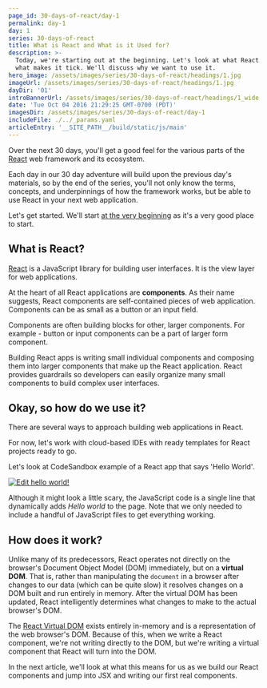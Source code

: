 ```yaml
---
page_id: 30-days-of-react/day-1
permalink: day-1
day: 1
series: 30-days-of-react
title: What is React and What is it Used for?
description: >-
  Today, we're starting out at the beginning. Let's look at what React is and
  what makes it tick. We'll discuss why we want to use it.
hero_image: /assets/images/series/30-days-of-react/headings/1.jpg
imageUrl: /assets/images/series/30-days-of-react/headings/1.jpg
dayDir: '01'
introBannerUrl: /assets/images/series/30-days-of-react/headings/1_wide.jpg
date: 'Tue Oct 04 2016 21:29:25 GMT-0700 (PDT)'
imagesDir: /assets/images/series/30-days-of-react/day-1
includeFile: ./../_params.yaml
articleEntry: '__SITE_PATH__/build/static/js/main'
---
```



Over the next 30 days, you'll get a good feel for the various parts of the [React](https://facebook.github.io/react/) web framework and its ecosystem.

Each day in our 30 day adventure will build upon the previous day's materials, so by the end of the series, you'll not only know the terms, concepts, and underpinnings of how the framework works, but be able to use React in your next web application.

Let's get started. We'll start [at the very beginning](https://www.youtube.com/watch?v=1RW3nDRmu6k) as it's a very good place to start.

## What is React?

[React](https://facebook.github.io/react/) is a JavaScript library for building user interfaces. It is the view layer for web applications.

At the heart of all React applications are **components**. As their name suggests, React components are self-contained pieces of web application. Components can be as small as a button or an input field.

Components are often building blocks for other, larger components. For example - button or input components can be a part of larger form component.

Building React apps is writing small individual components and composing them into larger components that make up the React application. React provides guardrails so developers can easily organize many small components to build complex user interfaces. 

## Okay, so how do we use it?

There are several ways to approach building web applications in React.

For now, let's work with cloud-based IDEs with ready templates for React projects ready to go.

Let's look at CodeSandbox example of a React app that says 'Hello World'.

[![Edit hello world!](https://codesandbox.io/static/img/play-codesandbox.svg)](https://codesandbox.io/s/hello-world-p4wj53?fontsize=14&hidenavigation=1&theme=dark)


<div id="demo1"></div>

Although it might look a little scary, the JavaScript code is a single line that dynamically adds _Hello world_ to the page. Note that we only needed to include a handful of JavaScript files to get everything working.

## How does it work?

Unlike many of its predecessors, React operates not directly on the browser's Document Object Model (DOM) immediately, but on a **virtual DOM**. That is, rather than manipulating the `document` in a browser after changes to our data (which can be quite slow) it resolves changes on a DOM built and run entirely in memory. After the virtual DOM has been updated, React intelligently determines what changes to make to the actual browser's DOM.

The [React Virtual DOM](https://facebook.github.io/react/docs/dom-differences.html) exists entirely in-memory and is a representation of the web browser's DOM. Because of this, when we write a React component, we're not writing directly to the DOM, but we're writing a virtual component that React will turn into the DOM.

In the next article, we'll look at what this means for us as we build our React components and jump into JSX and writing our first real components.

